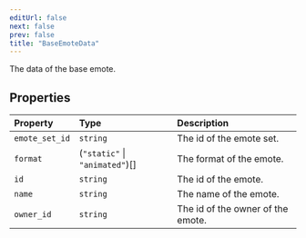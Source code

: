 ```yaml
---
editUrl: false
next: false
prev: false
title: "BaseEmoteData"
---
```


The data of the base emote.

## Properties

| Property | Type | Description |
| :------ | :------ | :------ |
| `emote_set_id` | `string` | The id of the emote set. |
| `format` | (`"static"` \| `"animated"`)[] | The format of the emote. |
| `id` | `string` | The id of the emote. |
| `name` | `string` | The name of the emote. |
| `owner_id` | `string` | The id of the owner of the emote. |
